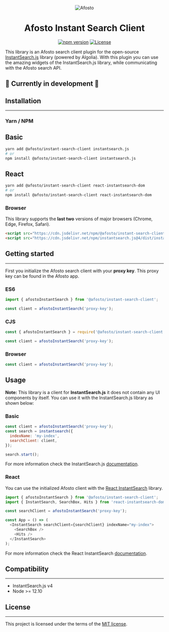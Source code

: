 <p align="center">
  <img src="https://content.afosto.io/5719193282412544/brand/AFO-Logo-compleet-kleur-RGBat4x.png?w=268" alt="Afosto" />
</p>

<h1 align="center">Afosto Instant Search Client</h1>

<p align="center">
  <a href="https://www.npmjs.com/package/@afosto/instant-search-client"><img src="https://img.shields.io/npm/v/@afosto/instant-search-client.svg" alt="npm version"></a>
  <a href="https://github.com/afosto/instant-search-client/blob/main/LICENSE"><img src="https://img.shields.io/badge/license-MIT-informational" alt="License"></a>
</p>

<p>
This library is an Afosto search client plugin for the open-source <a href="https://github.com/algolia/instantsearch.js">InstantSearch.js</a> library (powered by Algolia). With this plugin you can use the amazing widgets of the InstantSearch.js library, while communicating with the Afosto search API.
</p>

## 🚧 Currently in development 🚧

## Installation

---

### Yarn / NPM

## Basic

```sh
yarn add @afosto/instant-search-client instantsearch.js
# or
npm install @afosto/instant-search-client instantsearch.js
```

## React

```sh
yarn add @afosto/instant-search-client react-instantsearch-dom
# or
npm install @afosto/instant-search-client react-instantsearch-dom
```


### Browser

This library supports the **last two** versions of major browsers (Chrome, Edge, Firefox, Safari).

```html
<script src="https://cdn.jsdelivr.net/npm/@afosto/instant-search-client/dist/afosto-instant-search-client.min.js"></script>
<script src="https://cdn.jsdelivr.net/npm/instantsearch.js@4/dist/instantsearch.production.min.js"></script>
```

## Getting started

---

First you initialize the Afosto search client with your **proxy key**. This proxy key can be found in the Afosto app.

### ES6

```js
import { afostoInstantSearch } from '@afosto/instant-search-client';

const client = afostoInstantSearch('proxy-key');
```

### CJS

```js
const { afostoInstantSearch } = require('@afosto/instant-search-client');

const client = afostoInstantSearch('proxy-key');
```

### Browser

```js
const client = afostoInstantSearch('proxy-key');
```

## Usage

**Note:** This library is a client for **InstantSearch.js** it does not contain any UI components by itself. You can use it with the InstantSearch.js library as shown below:

### Basic

```js
const client = afostoInstantSearch('proxy-key');
const search = instantsearch({
  indexName: 'my-index',
  searchClient: client,
});

search.start();
```

For more information check the InstantSearch.js [documentation](https://www.algolia.com/doc/guides/building-search-ui/what-is-instantsearch/js/).

### React

You can use the initialized Afosto client with the [React InstantSearch](https://github.com/algolia/react-instantsearch) library.

```js
import { afostoInstantSearch } from '@afosto/instant-search-client';
import { InstantSearch, SearchBox, Hits } from 'react-instantsearch-dom';

const searchClient = afostoInstantSearch('proxy-key');

const App = () => (
  <InstantSearch searchClient={searchClient} indexName="my-index">
    <SearchBox />
    <Hits />
  </InstantSearch>
);
```

For more information check the React InstantSearch [documentation](https://www.algolia.com/doc/guides/building-search-ui/what-is-instantsearch/react/).

## Compatibility

---

- InstantSearch.js v4
- Node >= 12.10

## License

---

This project is licensed under the terms of the [MIT license](https://github.com/afosto/instant-search-client/blob/master/LICENSE).
